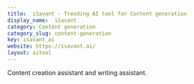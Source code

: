 ```yaml
---
title:  iSavant - Trending AI tool for Content generation
display_name:  iSavant
category: Content generation
category_slug: content-generation
key: isavant_ai
website: https://isavant.ai/
layout: aitool
---
```


Content creation assistant and writing assistant.
